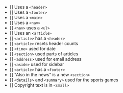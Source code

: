 - [] Uses a `<header>`
- [] Uses a `<footer>`
- [] Uses a `<main>`
- [] Uses a `<nav>`
- [] `<nav>` uses a `<ul>`
- [] Uses an `<article>`
- [] `<article>` has a `<header>`
- [] `<article>` resets header counts
- [] `<time>` used for date
- [] `<section>` used parts of articles
- [] `<address>` used for email address
- [] `<aside>` used for sidebar
- [] `<article>` has a `<footer>`
- [] "Also in the news" is a new `<section>`
- [] `<details>` and `<summary>` used for the sports games
- [] Copyright text is in `<small>`
